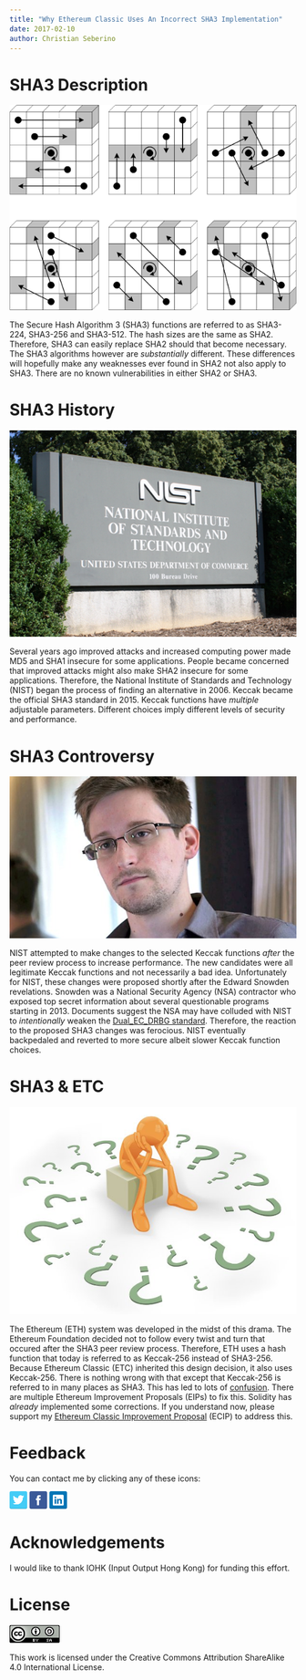 ```yaml
---
title: "Why Ethereum Classic Uses An Incorrect SHA3 Implementation"
date: 2017-02-10
author: Christian Seberino
---
```


# SHA3 Description

![Keccak](./a75d974ef2.png)

The Secure Hash Algorithm 3 (SHA3) functions are referred to as SHA3-224, SHA3-256 and SHA3-512.  The hash sizes are the same as SHA2.  Therefore, SHA3 can easily replace SHA2 should that become necessary.  The SHA3 algorithms however are *substantially* different.  These differences will hopefully make any weaknesses ever found in SHA2 not also apply to SHA3.  There are no known vulnerabilities in either SHA2 or SHA3.

# SHA3 History

![NIST](./a75ea264c8.png)

Several years ago improved attacks and increased computing power made MD5 and SHA1 insecure for some applications.  People became concerned that improved attacks might also make SHA2 insecure for some applications.  Therefore, the National Institute of Standards and Technology (NIST) began the process of finding an alternative in 2006.  Keccak became the official SHA3 standard in 2015.  Keccak functions have *multiple* adjustable parameters.  Different choices imply different levels of security and performance.

# SHA3 Controversy

![Snowden](./a75e37495d.jpg)

NIST attempted to make changes to the selected Keccak functions *after* the peer review process to increase performance.  The new candidates were all legitimate Keccak functions and not necessarily a bad idea.  Unfortunately for NIST, these changes were proposed shortly after the Edward Snowden revelations.  Snowden was a National Security Agency (NSA) contractor who exposed top secret information about several questionable programs starting in 2013.  Documents suggest the NSA may have colluded with NIST to *intentionally* weaken the [Dual_EC_DRBG standard](https://en.wikipedia.org/wiki/Dual_EC_DRBG).  Therefore, the reaction to the proposed SHA3 changes was ferocious.  NIST eventually backpedaled and reverted to more secure albeit slower Keccak function choices.

# SHA3 & ETC

![confusion](./a76dc05292.jpg)

The Ethereum (ETH) system was developed in the midst of this drama.  The Ethereum Foundation decided not to follow every twist and turn that occured after the SHA3 peer review process.  Therefore, ETH uses a hash function that today is referred to as Keccak-256 instead of SHA3-256.  Because Ethereum Classic (ETC) inherited this design decision, it also uses Keccak-256. There is nothing wrong with that except that Keccak-256 is referred to in many places as SHA3.  This has led to lots of [confusion](http://ethereum.stackexchange.com/questions/559/why-arent-solidity-sha3-hashes-not-matching-what-other-sha3-libraries-produce).  There are multiple Ethereum Improvement Proposals (EIPs) to fix this.  Solidity has *already* implemented some corrections.  If you understand now, please support my [Ethereum Classic Improvement Proposal](https://github.com/ethereumproject/ECIPs/blob/master/ECIPs/ECIP-1018.md) (ECIP) to address this.

# Feedback

You can contact me by clicking any of these icons:

[![twitter](./fcbc8685c1.png)](https://twitter.com/chris_seberino) [![facebook](./fcbc627df9.png)](https://www.facebook.com/cseberino) [![linkedin](./fcbcf09c9e.png)](https://www.linkedin.com/in/christian-seberino-776897110)

# Acknowledgements

I would like to thank IOHK (Input Output Hong Kong) for funding this effort.

# License

![license](./88x31.png)

This work is licensed under the Creative Commons Attribution ShareAlike 4.0 International License.
